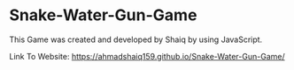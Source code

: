 # Snake-Water-Gun-Game
This Game was created and developed by Shaiq by using JavaScript.

Link To Website: https://ahmadshaiq159.github.io/Snake-Water-Gun-Game/
